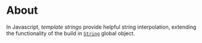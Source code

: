 # About

In Javascript, _template strings_ provide helpful string interpolation, extending the functionality of the build in [`String`][string-reference] global object.

[string-reference]: https://developer.mozilla.org/en-US/docs/Web/JavaScript/Reference/Global_Objects/String
